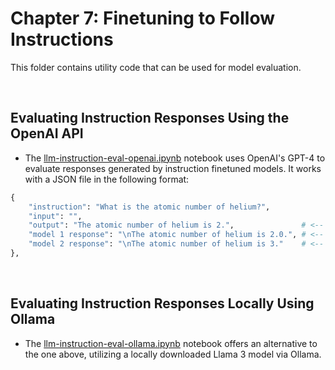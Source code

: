 # Chapter 7: Finetuning to Follow Instructions

This folder contains utility code that can be used for model evaluation.



&nbsp;
## Evaluating Instruction Responses Using the OpenAI API


- The [llm-instruction-eval-openai.ipynb](llm-instruction-eval-openai.ipynb) notebook uses OpenAI's GPT-4 to evaluate responses generated by instruction finetuned models. It works with a JSON file in the following format:

```python
{
    "instruction": "What is the atomic number of helium?",
    "input": "",
    "output": "The atomic number of helium is 2.",               # <-- The target given in the test set
    "model 1 response": "\nThe atomic number of helium is 2.0.", # <-- Response by an LLM
    "model 2 response": "\nThe atomic number of helium is 3."    # <-- Response by a 2nd LLM
},
```

&nbsp;
## Evaluating Instruction Responses Locally Using Ollama

- The [llm-instruction-eval-ollama.ipynb](llm-instruction-eval-ollama.ipynb) notebook offers an alternative to the one above, utilizing a locally downloaded Llama 3 model via Ollama.
